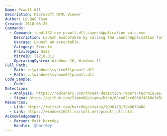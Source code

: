 ```yaml
---
Name: Pcwutl.dll
Description: Microsoft HTML Viewer
Author: LOLBAS Team
Created: 2018-05-25
Commands:
  - Command: rundll32.exe pcwutl.dll,LaunchApplication calc.exe
    Description: Launch executable by calling the LaunchApplication function.
    Usecase: Launch an executable.
    Category: Execute
    Privileges: User
    MitreID: T1218.011
    OperatingSystem: Windows 10, Windows 11
Full_Path:
  - Path: c:\windows\system32\pcwutl.dll
  - Path: c:\windows\syswow64\pcwutl.dll
Code_Sample:
  - Code:
Detection:
  - Analysis: https://redcanary.com/threat-detection-report/techniques/rundll32/
  - Sigma: https://github.com/SigmaHQ/sigma/blob/08ca62cc8860f4660e945805d0dd615ce75258c1/rules/windows/process_creation/win_susp_rundll32_activity.yml
Resources:
  - Link: https://twitter.com/harr0ey/status/989617817849876488
  - Link: https://windows10dll.nirsoft.net/pcwutl_dll.html
Acknowledgement:
  - Person: Matt harr0ey
    Handle: '@harr0ey'
---
```

